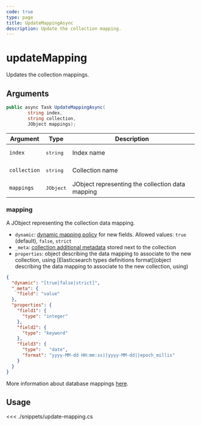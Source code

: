 ```yaml
---
code: true
type: page
title: UpdateMappingAsync
description: Update the collection mapping.
---
```


# updateMapping

Updates the collection mappings.

## Arguments

```csharp
public async Task UpdateMappingAsync(
        string index,
        string collection,
        JObject mappings);
```

| Argument     | Type               | Description                                      |
|--------------|--------------------|--------------------------------------------------|
| `index`      | <pre>string</pre>  | Index name                                       |
| `collection` | <pre>string</pre>  | Collection name                                  |
| `mappings`   | <pre>JObject</pre> | JObject representing the collection data mapping |

### mapping

A JObject representing the collection data mapping.

- `dynamic`: [dynamic mapping policy](/core/2/guides/main-concepts/data-storage#mappings-dynamic-policy) for new fields. Allowed values: `true` (default), `false`, `strict`
- `_meta`: [collection additional metadata](core/2/guides/essentials/database-mappings#collection-metadata) stored next to the collection
- `properties`: object describing the data mapping to associate to the new collection, using [Elasticsearch types definitions format](object describing the data mapping to associate to the new collection, using)

```json
{
  "dynamic": "[true|false|strict]",
  "_meta": {
    "field": "value"
  },
  "properties": {
    "field1": {
      "type": "integer"
    },
    "field2": {
      "type": "keyword"
    },
    "field3": {
      "type":   "date",
      "format": "yyyy-MM-dd HH:mm:ss||yyyy-MM-dd||epoch_millis"
    }
  }
}
```

More information about database mappings [here](/core/2/guides/main-concepts/data-storage).

## Usage

<<< ./snippets/update-mapping.cs
